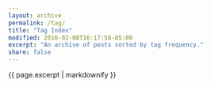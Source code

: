 ```yaml
---
layout: archive
permalink: /tag/
title: "Tag Index"
modified: 2016-02-08T16:17:58-05:00
excerpt: "An archive of posts sorted by tag frequency."
share: false
---
```


{{ page.excerpt | markdownify }}
